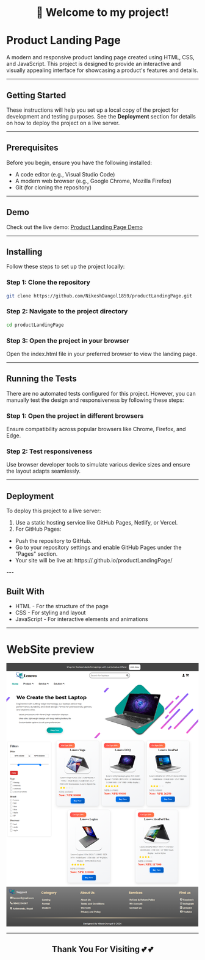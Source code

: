 <div align='center'>
<h1> 🎉  Welcome to my project! </h1>
</div>

# Product Landing Page

A modern and responsive product landing page created using HTML, CSS, and JavaScript. This project is designed to provide an interactive and visually appealing interface for showcasing a product's features and details.

---

## Getting Started

These instructions will help you set up a local copy of the project for development and testing purposes. See the **Deployment** section for details on how to deploy the project on a live server.

---

## Prerequisites

Before you begin, ensure you have the following installed:

- A code editor (e.g., Visual Studio Code)
- A modern web browser (e.g., Google Chrome, Mozilla Firefox)
- Git (for cloning the repository)

---
## Demo

Check out the live demo: <a href='https://product-landing-page-fawn-beta.vercel.app/'> Product Landing Page Demo </a>

---

## Installing

Follow these steps to set up the project locally:

### Step 1: Clone the repository

```bash
git clone https://github.com/NikeshDangol1859/productLandingPage.git
```

### Step 2: Navigate to the project directory

```bash
cd productLandingPage
```

### Step 3: Open the project in your browser

Open the index.html file in your preferred browser to view the landing page.

---

## Running the Tests

There are no automated tests configured for this project. However, you can manually test the design and responsiveness by following these steps:

### Step 1: Open the project in different browsers

Ensure compatibility across popular browsers like Chrome, Firefox, and Edge.

### Step 2: Test responsiveness

Use browser developer tools to simulate various device sizes and ensure the layout adapts seamlessly.

---

## Deployment

To deploy this project to a live server:

1. Use a static hosting service like GitHub Pages, Netlify, or Vercel.
2. For GitHub Pages:
<ul>
  <li>Push the repository to GitHub.</li>
  <li>Go to your repository settings and enable GitHub Pages under the "Pages" section.</li>
  <li>Your site will be live at: https://<your-username>.github.io/productLandingPage/</li>
</ul>
---
    
## Built With

<ul>
  <li>HTML - For the structure of the page</li>
  <li>CSS - For styling and layout</li>
  <li>JavaScript - For interactive elements and animations</li>
</ul>

---

# WebSite preview


![productLandingPage](picture/productlandingpage.png)

---
<div align="center">
  
## Thank You For Visiting :two_hearts: :two_hearts:

</div>





